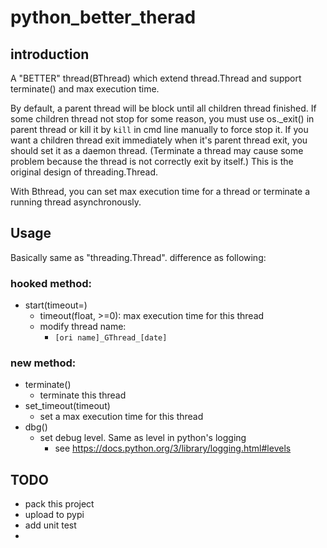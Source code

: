 # python_better_therad

## introduction
A "BETTER" thread(BThread) which extend thread.Thread and support terminate() and max execution time.

By default, a parent thread will be block until all children thread finished.
If some children thread not stop for some reason, you must use os._exit() in parent thread or kill it by `kill` in cmd line manually to force stop it.
If you want a children thread exit immediately when it's parent thread exit, you should set it as a daemon thread.
(Terminate a thread may cause some problem because the thread is not correctly exit by itself.)
This is the original design of threading.Thread.

With Bthread, you can set max execution time for a thread or terminate a running thread asynchronously.



## Usage
Basically same as "threading.Thread". difference as following:

### hooked method:
* start(timeout=)
  * timeout(float, >=0): max execution time for this thread
  * modify thread name:
    * `[ori name]_GThread_[date]`

### new method:
* terminate()
  * terminate this thread
* set_timeout(timeout)
  * set a max execution time for this thread
* dbg()
  * set debug level. Same as level in python's logging
    * see https://docs.python.org/3/library/logging.html#levels

## TODO
* pack this project
* upload to pypi
* add unit test
* 
